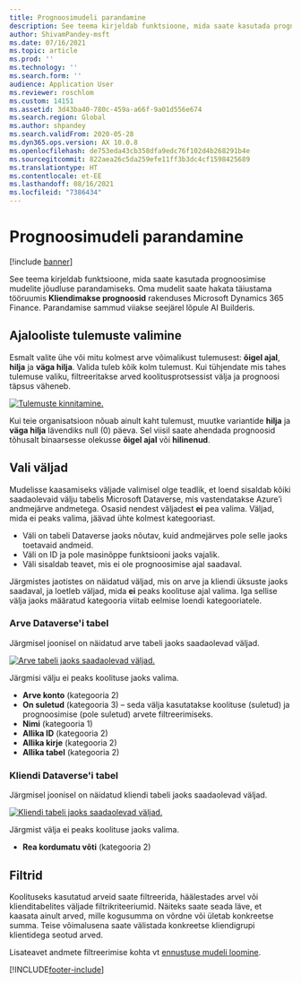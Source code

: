 ```yaml
---
title: Prognoosimudeli parandamine
description: See teema kirjeldab funktsioone, mida saate kasutada prognoosimise mudelite jõudluse parandamiseks.
author: ShivamPandey-msft
ms.date: 07/16/2021
ms.topic: article
ms.prod: ''
ms.technology: ''
ms.search.form: ''
audience: Application User
ms.reviewer: roschlom
ms.custom: 14151
ms.assetid: 3d43ba40-780c-459a-a66f-9a01d556e674
ms.search.region: Global
ms.author: shpandey
ms.search.validFrom: 2020-05-28
ms.dyn365.ops.version: AX 10.0.8
ms.openlocfilehash: de753eda43cb358dfa9edc76f102d4b268291b4e
ms.sourcegitcommit: 822aea26c5da259efe11ff3b3dc4cf1598425689
ms.translationtype: HT
ms.contentlocale: et-EE
ms.lasthandoff: 08/16/2021
ms.locfileid: "7386434"
---
```

# <a name="improve-the-prediction-model"></a>Prognoosimudeli parandamine

[!include [banner](../includes/banner.md)]

See teema kirjeldab funktsioone, mida saate kasutada prognoosimise mudelite jõudluse parandamiseks. Oma mudelit saate hakata täiustama tööruumis **Kliendimakse prognoosid** rakenduses Microsoft Dynamics 365 Finance. Parandamise sammud viiakse seejärel lõpule AI Builderis.

## <a name="select-historical-outcomes"></a>Ajalooliste tulemuste valimine

Esmalt valite ühe või mitu kolmest arve võimalikust tulemusest: **õigel ajal**, **hilja** ja **väga hilja**. Valida tuleb kõik kolm tulemust. Kui tühjendate mis tahes tulemuse valiku, filtreeritakse arved koolitusprotsessist välja ja prognoosi täpsus väheneb.

[![Tulemuste kinnitamine.](./media/confirm-3-outcomes.png)](./media/confirm-3-outcomes.png)

Kui teie organisatsioon nõuab ainult kaht tulemust, muutke variantide **hilja** ja **väga hilja** lävendiks null (0) päeva. Sel viisil saate ahendada prognoosid tõhusalt binaarsesse olekusse **õigel ajal** või **hilinenud**.

## <a name="select-fields"></a>Vali väljad

Mudelisse kaasamiseks väljade valimisel olge teadlik, et loend sisaldab kõiki saadaolevaid välju tabelis Microsoft Dataverse, mis vastendatakse Azure’i andmejärve andmetega. Osasid nendest väljadest **ei** pea valima. Väljad, mida ei peaks valima, jäävad ühte kolmest kategooriast.

- Väli on tabeli Dataverse jaoks nõutav, kuid andmejärves pole selle jaoks toetavaid andmeid.
- Väli on ID ja pole masinõppe funktsiooni jaoks vajalik.
- Väli sisaldab teavet, mis ei ole prognoosimise ajal saadaval.

Järgmistes jaotistes on näidatud väljad, mis on arve ja kliendi üksuste jaoks saadaval, ja loetleb väljad, mida **ei** peaks koolituse ajal valima. Iga sellise välja jaoks määratud kategooria viitab eelmise loendi kategooriatele.
 
### <a name="invoice-dataverse-table"></a>Arve Dataverse'i tabel

Järgmisel joonisel on näidatud arve tabeli jaoks saadaolevad väljad.

[![Arve tabeli jaoks saadaolevad väljad.](./media/available-fields.png)](./media/available-fields.png)

Järgmisi välju ei peaks koolituse jaoks valima.

- **Arve konto** (kategooria 2)
- **On suletud** (kategooria 3) – seda välja kasutatakse koolituse (suletud) ja prognoosimise (pole suletud) arvete filtreerimiseks.
- **Nimi** (kategooria 1)
- **Allika ID** (kategooria 2)
- **Allika kirje** (kategooria 2)
- **Allika tabel** (kategooria 2)

### <a name="customer-dataverse-table"></a>Kliendi Dataverse'i tabel

Järgmisel joonisel on näidatud kliendi tabeli jaoks saadaolevad väljad.

[![Kliendi tabeli jaoks saadaolevad väljad.](./media/related-entities.png)](./media/related-entities.png)

Järgmist välja ei peaks koolituse jaoks valima.

- **Rea kordumatu võti** (kategooria 2)

## <a name="filters"></a>Filtrid

Koolituseks kasutatud arveid saate filtreerida, häälestades arvel või klienditabelites väljade filtrikriteeriumid. Näiteks saate seada läve, et kaasata ainult arved, mille kogusumma on võrdne või ületab konkreetse summa. Teise võimalusena saate välistada konkreetse kliendigrupi klientidega seotud arved.

Lisateavet andmete filtreerimise kohta vt [ennustuse mudeli loomine](https://docs.microsoft.com/ai-builder/prediction-create-model#filter-your-data).

[!INCLUDE[footer-include](../../includes/footer-banner.md)]
